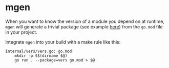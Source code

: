 # mgen

When you want to know the version of a module you depend on at
runtime, `mgen` will generate a trivial package (see example
[here](./internal/vers/vers.go)) from the `go.mod` file in your project.

Integrate `mgen` into your build with a make rule like this:
```
internal/vers/vers.go: go.mod
	mkdir -p $$(dirname $@)
	go run . --package=vers go.mod > $@
```
